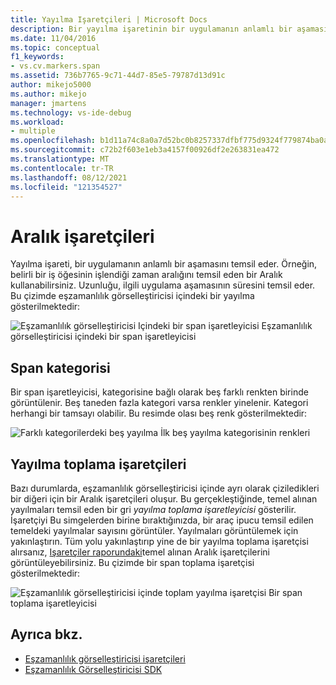 ```yaml
---
title: Yayılma Işaretçileri | Microsoft Docs
description: Bir yayılma işaretinin bir uygulamanın anlamlı bir aşamasını nasıl temsil ettiğini öğrenin ve eşzamanlılık görselleştiricisi içindeki bir yayılımı gösteren bir örnek görürsünüz.
ms.date: 11/04/2016
ms.topic: conceptual
f1_keywords:
- vs.cv.markers.span
ms.assetid: 736b7765-9c71-44d7-85e5-79787d13d91c
author: mikejo5000
ms.author: mikejo
manager: jmartens
ms.technology: vs-ide-debug
ms.workload:
- multiple
ms.openlocfilehash: b1d11a74c8a0a7d52bc0b8257337dfbf775d9324f779874ba0a673929bbe7db6
ms.sourcegitcommit: c72b2f603e1eb3a4157f00926df2e263831ea472
ms.translationtype: MT
ms.contentlocale: tr-TR
ms.lasthandoff: 08/12/2021
ms.locfileid: "121354527"
---
```

# <a name="span-markers"></a>Aralık işaretçileri
Yayılma işareti, bir uygulamanın anlamlı bir aşamasını temsil eder. Örneğin, belirli bir iş öğesinin işlendiği zaman aralığını temsil eden bir Aralık kullanabilirsiniz. Uzunluğu, ilgili uygulama aşamasının süresini temsil eder. Bu çizimde eşzamanlılık görselleştiricisi içindeki bir yayılma gösterilmektedir:

 ![Eşzamanlılık görselleştiricisi Içindeki bir span işaretleyicisi](../profiling/media/cvmarkerspan.png "CVMarkerSpan") Eşzamanlılık görselleştiricisi içindeki bir span işaretleyicisi

## <a name="span-category"></a>Span kategorisi
 Bir span işaretleyicisi, kategorisine bağlı olarak beş farklı renkten birinde görüntülenir. Beş taneden fazla kategori varsa renkler yinelenir. Kategori herhangi bir tamsayı olabilir. Bu resimde olası beş renk gösterilmektedir:

 ![Farklı kategorilerdeki beş yayılma](../profiling/media/cvmarkerspancategory.png "Cvmarkerspankategorisi") İlk beş yayılma kategorisinin renkleri

## <a name="span-aggregation-markers"></a>Yayılma toplama işaretçileri
 Bazı durumlarda, eşzamanlılık görselleştiricisi içinde ayrı olarak çiziledikleri bir diğeri için bir Aralık işaretçileri oluşur. Bu gerçekleştiğinde, temel alınan yayılmaları temsil eden bir gri *yayılma toplama işaretleyicisi* gösterilir. İşaretçiyi Bu simgelerden birine bıraktığınızda, bir araç ipucu temsil edilen temeldeki yayılmalar sayısını görüntüler. Yayılmaları görüntülemek için yakınlaştırın. Tüm yolu yakınlaştırıp yine de bir yayılma toplama işaretçisi alırsanız, [Işaretçiler raporundaki](../profiling/markers-report.md)temel alınan Aralık işaretçilerini görüntüleyebilirsiniz. Bu çizimde bir span toplama işaretçisi gösterilmektedir:

 ![Eşzamanlılık görselleştiricisi içinde toplam yayılma işaretçisi](../profiling/media/cvmarkerspanaggregate.png "Cvmarkerspantoplama") Bir span toplama işaretleyicisi

## <a name="see-also"></a>Ayrıca bkz.
- [Eşzamanlılık görselleştiricisi işaretçileri](../profiling/concurrency-visualizer-markers.md)
- [Eşzamanlılık Görselleştiricisi SDK](../profiling/concurrency-visualizer-sdk.md)